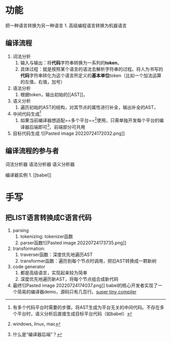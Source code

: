 # 功能
把一种语言转换为另一种语言
	1. 高级编程语言转换为机器语言
## 编译流程
1. 词法分析
	1. 输入与输出：将**代码**字符串转换为一系列的**token**。
	2. 具体过程：就是按照某个语言的语法去解析字符串的过程。将人为书写的**代码**字符串转化为这个语言所定义的**基本单位**token（比如一个加法运算的左值，右值，加号）
2. 语法分析
	1. 根据token，输出初始的[[AST]]，
3. 语义分析
	1. 遍历初始的AST的结构，对其节点的属性进行补全，输出补全的AST，
4. 中间代码生成[^1]
	1. 如果当前编译器想适配==多个平台==[^2]使用，只需单独开发每个平台的编译器后端即可[^3]，前端部分可共用
5. 目标代码生成
![[Pasted image 20220724172032.png]]
## 编译流程的参与者
词法分析器
语法分析器
语义分析器

编译器实例
	1. [[babel]] 

# 手写
## 把LIST语言转换成C语言代码
1. parsing
	1. tokenizing: tokenizer函数
	2. parser函数![[Pasted image 20220724173735.png]]
2. transformation:
	1. traverser函数：深度优先地遍历AST
	2. transformer函数：遍历到每个节点时调用，把旧AST转换成一颗新树
3. code generator
	1. 都是高级语言，实现起来较为简单
	2. 深度优先地遍历新AST，将每个节点组合成新代码
4. 最终![[Pasted image 20220724174037.png]]
babel的核心开发者实现了一个简易的编译器demo，源码只有几百行。[super tiny compiler](https://github.com/jamiebuilds/the-super-tiny-compiler)



[^1]: 有多个代码平台时需要的步骤。将AST生成为平台无关的中间代码。不存在多个平台时，语义分析后直接生成目标平台代码（如babel）
[^2]: windows, linux, mac
[^3]: 什么是“编译器后端”？